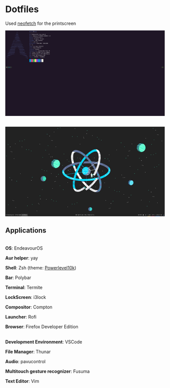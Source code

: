 # Dotfiles

Used [neofetch](https://github.com/dylanaraps/neofetch) for the printscreen

![](/others/system.png)

\
![](/others/wallpaper.png)


## Applications

\
**OS**: EndeavourOS

**Aur helper**: yay

**Shell**: Zsh (theme: [Powerlevel10k](https://github.com/romkatv/powerlevel10k))

**Bar**: Polybar

**Terminal**: Termite

**LockScreen**: i3lock

**Compositor**: Compton

**Launcher**: Rofi

**Browser**: Firefox Developer Edition

\
**Development Environment**: VSCode

**File Manager**: Thunar

**Audio**: pavucontrol

**Multitouch gesture recognizer**: Fusuma

**Text Editor**: Vim
